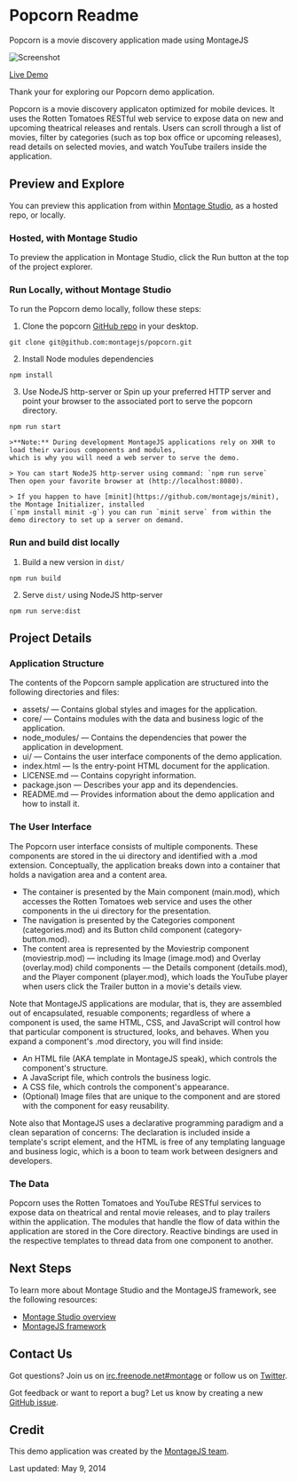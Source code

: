 # Popcorn Readme

Popcorn is a movie discovery application made using MontageJS

![Screenshot](assets/image/screenshot.png)

[Live Demo](http://montagejs.github.io/popcorn/)

Thank your for exploring our Popcorn demo application.

Popcorn is a movie discovery applicaton optimized for mobile devices. It uses the Rotten Tomatoes RESTful
web service to expose data on new and upcoming theatrical releases and rentals. Users can scroll through
a list of movies, filter by categories (such as top box office or upcoming releases), read details on
selected movies, and watch YouTube trailers inside the application.

## Preview and Explore

You can preview this application from within [Montage Studio](https://work.montagestudio.com), as a hosted repo, or locally.

### Hosted, with Montage Studio

To preview the application in Montage Studio, click the Run button at the top of the project explorer.

### Run Locally, without Montage Studio

To run the Popcorn demo locally, follow these steps:

1. Clone the popcorn [GitHub repo](https://github.com/montagejs/popcorn) in your desktop.
```
git clone git@github.com:montagejs/popcorn.git
```

2. Install Node modules dependencies
```
npm install
```

3. Use NodeJS http-server or Spin up your preferred HTTP server and point your browser to the associated port to serve the popcorn directory.

```
npm run start
```

    >**Note:** During development MontageJS applications rely on XHR to load their various components and modules,
    which is why you will need a web server to serve the demo.

    > You can start NodeJS http-server using command: `npm run serve`
    Then open your favorite browser at (http://localhost:8080).

    > If you happen to have [minit](https://github.com/montagejs/minit), the Montage Initializer, installed 
    (`npm install minit -g`) you can run `minit serve` from within the demo directory to set up a server on demand.


### Run and build dist locally 

1. Build a new version in `dist/`
```
npm run build
```

2. Serve `dist/` using NodeJS http-server
```
npm run serve:dist
```


## Project Details

### Application Structure

The contents of the Popcorn sample application are structured into the following directories and files:

* assets/ — Contains global styles and images for the application.
* core/ — Contains modules with the data and business logic of the application.
* node_modules/ — Contains the dependencies that power the application in development.
* ui/ — Contains the user interface components of the demo application.
* index.html — Is the entry-point HTML document for the application.
* LICENSE.md — Contains copyright information.
* package.json — Describes your app and its dependencies.
* README.md — Provides information about the demo application and how to install it.

### The User Interface

The Popcorn user interface consists of multiple components. These components are stored in the ui directory
and identified with a .mod extension. Conceptually, the application breaks down into a container that holds
a navigation area and a content area.

* The container is presented by the Main component (main.mod), which accesses the Rotten Tomatoes web service
    and uses the other components in the ui directory for the presentation.
* The navigation is presented by the Categories component (categories.mod) and its Button child component 
    (category-button.mod).
* The content area is represented by the Moviestrip component (moviestrip.mod) — including its Image (image.mod)
    and Overlay (overlay.mod) child components — the Details component (details.mod), and the Player component
    (player.mod), which loads the YouTube player when users click the Trailer button in a movie's details view.

Note that MontageJS applications are modular, that is, they are assembled out of encapsulated, resuable
components; regardless of where a component is used, the same HTML, CSS, and JavaScript will control how
that particular component is structured, looks, and behaves. When you expand a component's .mod directory,
you will find inside:

* An HTML file (AKA template in MontageJS speak), which controls the component's structure.
* A JavaScript file, which controls the business logic.
* A CSS file, which controls the component's appearance.
* (Optional) Image files that are unique to the component and are stored with the component for easy reusability.

Note also that MontageJS uses a declarative programming paradigm and a clean separation of concerns:
The declaration is included inside a template's script element, and the HTML is free of any templating language
and business logic, which is a boon to team work between designers and developers.

### The Data

Popcorn uses the Rotten Tomatoes and YouTube RESTful services to expose data on theatrical and rental movie
releases, and to play trailers within the application. The modules that handle the flow of data within the
application are stored in the Core directory. Reactive bindings are used in the respective templates to thread
data from one component to another.

## Next Steps

To learn more about Montage Studio and the MontageJS framework, see the following resources:

* [Montage Studio overview](http://docs.montagestudio.com/montage-studio/ide-at-a-glance.html)
* [MontageJS framework](http://docs.montagestudio.com/montagejs/index.html)

## Contact Us

Got questions? Join us on [irc.freenode.net#montage](http://webchat.freenode.net/?channels=montage) or follow us on [Twitter](https://twitter.com/montagejs).

Got feedback or want to report a bug? Let us know by creating a new [GitHub issue](https://github.com/montagejs/popcorn).

## Credit

This demo application was created by the [MontageJS team](http://montagejs.org).

Last updated: May 9, 2014

